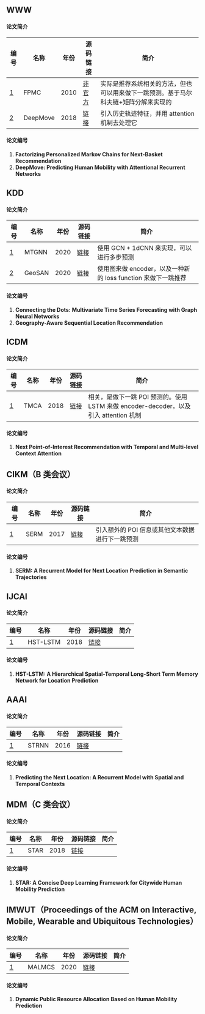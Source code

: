 ## WWW

#### 论文简介

| 编号        | 名称     | 年份 | 源码链接                                    | 简介                                                         |
| ----------- | -------- | ---- | ------------------------------------------- | ------------------------------------------------------------ |
| [1](#WWW-1) | FPMC     | 2010 | [非官方](https://github.com/khesui/FPMC)    | 实际是推荐系统相关的方法，但也可以用来做下一跳预测。基于马尔科夫链+矩阵分解来实现的 |
| [2](#WWW-2) | DeepMove | 2018 | [链接](https://github.com/vonfeng/DeepMove) | 引入历史轨迹特征，并用 attention 机制去处理它                |

#### 论文编号

1. **<span id = "WWW-1">Factorizing Personalized Markov Chains for Next-Basket Recommendation</span>**
2. **<span id="WWW-2">DeepMove: Predicting Human Mobility with Attentional Recurrent Networks</span>**

## KDD

#### 论文简介

| 编号           | 名称 | 年份 | 源码链接 | 简介                               |
| -------------- | ---------- | ----------------------------------------- | ----------------------------------------- | ----------------------------------------- |
| [1](#KDD-1) | MTGNN | 2020 | [链接](https://github.com/nnzhan/MTGNN) | 使用 GCN + 1dCNN 来实现，可以进行多步预测 |
| [2](#KDD-2)   | GeoSAN | 2020 | [链接](https://github.com/libertyeagle/GeoSAN) | 使用图来做 encoder，以及一种新的 loss function 来做下一跳推荐 |


#### 论文编号

1. **<span id="KDD-1">Connecting the Dots: Multivariate Time Series Forecasting with Graph Neural Networks</span>**
2. **<span id = "KDD-2">Geography-Aware Sequential Location Recommendation</span>**

## ICDM

#### 论文简介

| 编号         | 名称 | 年份 | 源码链接                               | 简介                                                         |
| ------------ | ---- | ---- | -------------------------------------- | ------------------------------------------------------------ |
| [1](#ICDM-1) | TMCA | 2018 | [链接](https://github.com/zhenql/TMCA) | 相关，是做下一跳 POI 预测的。使用 LSTM 来做 encoder-decoder，以及引入 attention 机制 |

#### 论文编号

1. **<span id = "ICDM-1">Next Point-of-Interest Recommendation with Temporal and Multi-level Context Attention</span>**

## CIKM（B 类会议）

#### 论文简介

| 编号         | 名称 | 年份 | 源码链接                                 | 简介                                            |
| ------------ | ---- | ---- | ---------------------------------------- | ----------------------------------------------- |
| [1](#CIKM-1) | SERM | 2017 | [链接](https://github.com/yaodi833/serm) | 引入额外的 POI 信息或其他文本数据进行下一跳预测 |

#### 论文编号

1. **<span id = "CIKM-1">SERM: A Recurrent Model for Next Location Prediction in Semantic Trajectories</span>**

## IJCAI

#### 论文简介

| 编号          | 名称     | 年份 | 源码链接                                             | 简介                                                         |
| ------------  | -------- | ---- | ---------------------------------------------------- | ------------------------------------------------------------ |
| [1](#IJCAI-1) | HST-LSTM | 2018 | [链接](https://github.com/Logan-Lin/ST-LSTM_PyTorch) |                                                              |

#### 论文编号

1. **<span id = "IJCAI-1">HST-LSTM: A Hierarchical Spatial-Temporal Long-Short Term Memory Network for Location Prediction</span>**

## AAAI

#### 论文简介

| 编号           | 名称  | 年份 | 源码链接                                 | 简介                                                         |
| ------------   | ----  | ---- | ---------------------------------------- | ------------------------------------------------------------ |
| [1](#AAAI-1)   | STRNN | 2016 | [链接](https://github.com/yongqyu/STRNN) |                                                              |

#### 论文编号

1. **<span id = "AAAI-1">Predicting the Next Location: A Recurrent Model with Spatial and Temporal Contexts</span>**

## MDM（C 类会议）

#### 论文简介

| 编号          | 名称 | 年份 | 源码链接                                     | 简介                                                         |
| ------------  | ---- | ---- | -------------------------------------------- | ------------------------------------------------------------ |
| [1](#MDM-1)   | STAR | 2018 | [链接](https://github.com/hongnianwang/STAR) |                                                              |

#### 论文编号

1. **<span id = "MDM-1">STAR: A Concise Deep Learning Framework for Citywide Human Mobility Prediction</span>**

## IMWUT（Proceedings of the ACM on Interactive, Mobile, Wearable and Ubiquitous Technologies）

#### 论文简介

| 编号            | 名称   | 年份 | 源码链接                                 | 简介                                                         |
| ------------    | ------ | ---- | ---------------------------------------- | ------------------------------------------------------------ |
| [1](#IMWUT-1)   | MALMCS | 2020 | [链接](https://github.com/sjruan/malmcs) |                                                              |

#### 论文编号

1. **<span id = "IMWUT-1">Dynamic Public Resource Allocation Based on Human Mobility Prediction</span>**